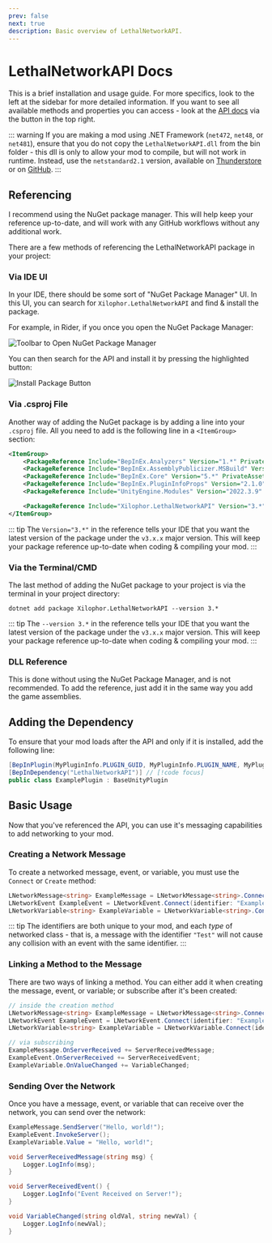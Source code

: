```yaml
---
prev: false
next: true
description: Basic overview of LethalNetworkAPI.
---
```


# LethalNetworkAPI Docs

This is a brief installation and usage guide. For more specifics, look to the left at the sidebar for more detailed information. If you want to see all available methods and properties you can access - look at the [API docs](/api/) via the button in the top right.

::: warning
If you are making a mod using .NET Framework (`net472`, `net48`, or `net481`), ensure that you do not copy the `LethalNetworkAPI.dll` from the bin folder - this dll is only to allow your mod to compile, but will not work in runtime. Instead, use the `netstandard2.1` version, available on [Thunderstore](https://thunderstore.io/c/lethal-company/p/xilophor/LethalNetworkAPI) or on [GitHub](https://github.com/Xilophor/LethalNetworkAPI/releases).
:::

## Referencing

I recommend using the NuGet package manager. This will help keep your reference up-to-date, and will work with any GitHub workflows without any additional work.

There are a few methods of referencing the LethalNetworkAPI package in your project:

### Via IDE UI

In your IDE, there should be some sort of "NuGet Package Manager" UI. In this UI, you can search for `Xilophor.LethalNetworkAPI` and find & install the package.

For example, in Rider, if you once you open the NuGet Package Manager:

![Toolbar to Open NuGet Package Manager](/articles/Rider_NuGet_Tools_UI.png)

You can then search for the API and install it by pressing the highlighted button:

![Install Package Button](/articles/Rider_NuGet_Install_Package.png)

### Via .csproj File

Another way of adding the NuGet package is by adding a line into your `.csproj` file. All you need to add is the following line in a `<ItemGroup>` section:

```xml
<ItemGroup>
    <PackageReference Include="BepInEx.Analyzers" Version="1.*" PrivateAssets="all"/>
    <PackageReference Include="BepInEx.AssemblyPublicizer.MSBuild" Version="0.4.1" PrivateAssets="all"/>
    <PackageReference Include="BepInEx.Core" Version="5.*" PrivateAssets="all"/>
    <PackageReference Include="BepInEx.PluginInfoProps" Version="2.1.0" PrivateAssets="all"/>
    <PackageReference Include="UnityEngine.Modules" Version="2022.3.9" PrivateAssets="all"/>

    <PackageReference Include="Xilophor.LethalNetworkAPI" Version="3.*" PrivateAssets="all"/> // [!code focus]
</ItemGroup>
```

::: tip
The `Version="3.*"` in the reference tells your IDE that you want the latest version of the package under the `v3.x.x` major version. This will keep your package reference up-to-date when coding & compiling your mod.
:::

### Via the Terminal/CMD

The last method of adding the NuGet package to your project is via the terminal in your project directory:

```shell
dotnet add package Xilophor.LethalNetworkAPI --version 3.*
```

::: tip
The `--version 3.*` in the reference tells your IDE that you want the latest version of the package under the `v3.x.x` major version. This will keep your package reference up-to-date when coding & compiling your mod.
:::

### DLL Reference

This is done without using the NuGet Package Manager, and is not recommended. To add the reference, just add it in the same way you add the game assemblies.

## Adding the Dependency

To ensure that your mod loads after the API and only if it is installed, add the following line:

```csharp
[BepInPlugin(MyPluginInfo.PLUGIN_GUID, MyPluginInfo.PLUGIN_NAME, MyPluginInfo.PLUGIN_VERSION)]
[BepInDependency("LethalNetworkAPI")] // [!code focus]
public class ExamplePlugin : BaseUnityPlugin
```

## Basic Usage

Now that you've referenced the API, you can use it's messaging capabilities to add networking to your mod. 

### Creating a Network Message

To create a networked message, event, or variable, you must use the `Connect` or `Create` method:

```csharp
LNetworkMessage<string> ExampleMessage = LNetworkMessage<string>.Connect(identifier: "ExampleMessage");
LNetworkEvent ExampleEvent = LNetworkEvent.Connect(identifier: "ExampleEvent");
LNetworkVariable<string> ExampleVariable = LNetworkVariable<string>.Connect(identifier: "ExampleVariable");
```

::: tip
The identifiers are both unique to your mod, and each *type* of networked class - that is, a message with the identifier `"Test"` will not cause any collision with an event with the same identifier.
:::

### Linking a Method to the Message

There are two ways of linking a method. You can either add it when creating the message, event, or variable; or subscribe after it's been created:

```csharp
// inside the creation method
LNetworkMessage<string> ExampleMessage = LNetworkMessage<string>.Connect(identifier: "ExampleMessage", onClientReceived: ClientReceivedMessage);
LNetworkEvent ExampleEvent = LNetworkEvent.Connect(identifier: "ExampleEvent", onClientReceived: ClientReceivedMessage);
LNetworkVariable<string> ExampleVariable = LNetworkVariable.Connect(identifier: "ExampleVariable", onValueChanged: VariableChanged);

// via subscribing
ExampleMessage.OnServerReceived += ServerReceivedMessage;
ExampleEvent.OnServerReceived += ServerReceivedEvent;
ExampleVariable.OnValueChanged += VariableChanged;
```

### Sending Over the Network

Once you have a message, event, or variable that can receive over the network, you can send over the network:

```csharp
ExampleMessage.SendServer("Hello, world!");
ExampleEvent.InvokeServer();
ExampleVariable.Value = "Hello, world!";

void ServerReceivedMessage(string msg) {
    Logger.LogInfo(msg);
}

void ServerReceivedEvent() {
    Logger.LogInfo("Event Received on Server!");
}

void VariableChanged(string oldVal, string newVal) {
    Logger.LogInfo(newVal);
}
```
